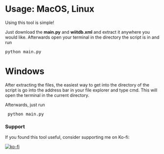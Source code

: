 # Usage: MacOS, Linux

Using this tool is simple! 

Just download the **main.py** and **wiitdb.xml** and extract it anywhere you would like. Afterwards open your terminal in the directory the script is in and run

<pre lang="python">python main.py </pre>

# Windows
After extracting the files, the easiest way to get into the directory of the script is go into the address bar in your file explorer and type cmd. This will open the terminal in the current directory.

Afterwards, just run


  
<pre lang="python"> python main.py </pre>





### Support

If you found this tool useful, consider supporting me on Ko-fi:  

[![ko-fi](https://ko-fi.com/img/githubbutton_sm.svg)]((https://ko-fi.com/otherfile))
